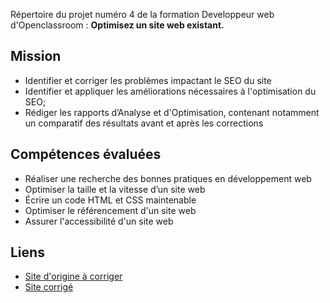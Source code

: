 Répertoire du projet numéro 4 de la formation Developpeur web d'Openclassroom : **Optimisez un site web existant.**

## Mission

- Identifier et corriger les problèmes impactant le SEO du site
- Identifier et appliquer les améliorations nécessaires à l'optimisation du SEO;
- Rédiger les rapports d’Analyse et d'Optimisation, contenant notamment un comparatif des résultats avant et après les corrections

## Compétences évaluées

- Réaliser une recherche des bonnes pratiques en développement web
- Optimiser la taille et la vitesse d’un site web
- Écrire un code HTML et CSS maintenable
- Optimiser le référencement d'un site web
- Assurer l'accessibilité d'un site web

## Liens

- [Site d'origine à corriger](https://www.mickael-outhier.fr/OCR/P4/)
- [Site corrigé](https://modevsome.github.io/mickaelouthier-ocr-p4/)